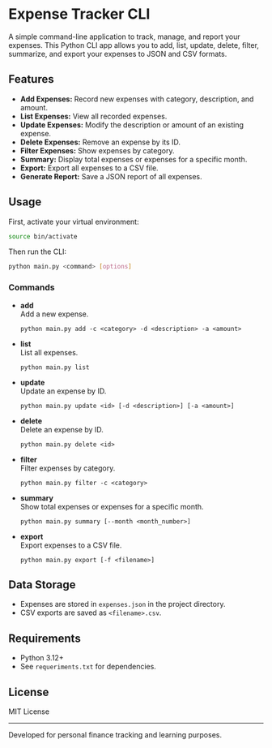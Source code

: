 # Expense Tracker CLI

A simple command-line application to track, manage, and report your expenses. This Python CLI app allows you to add, list, update, delete, filter, summarize, and export your expenses to JSON and CSV formats.

## Features

- **Add Expenses:** Record new expenses with category, description, and amount.
- **List Expenses:** View all recorded expenses.
- **Update Expenses:** Modify the description or amount of an existing expense.
- **Delete Expenses:** Remove an expense by its ID.
- **Filter Expenses:** Show expenses by category.
- **Summary:** Display total expenses or expenses for a specific month.
- **Export:** Export all expenses to a CSV file.
- **Generate Report:** Save a JSON report of all expenses.

## Usage

First, activate your virtual environment:

```sh
source bin/activate
```

Then run the CLI:

```sh
python main.py <command> [options]
```

### Commands

- **add**  
  Add a new expense.
  ```
  python main.py add -c <category> -d <description> -a <amount>
  ```

- **list**  
  List all expenses.
  ```
  python main.py list
  ```

- **update**  
  Update an expense by ID.
  ```
  python main.py update <id> [-d <description>] [-a <amount>]
  ```

- **delete**  
  Delete an expense by ID.
  ```
  python main.py delete <id>
  ```

- **filter**  
  Filter expenses by category.
  ```
  python main.py filter -c <category>
  ```

- **summary**  
  Show total expenses or expenses for a specific month.
  ```
  python main.py summary [--month <month_number>]
  ```

- **export**  
  Export expenses to a CSV file.
  ```
  python main.py export [-f <filename>]
  ```

## Data Storage

- Expenses are stored in `expenses.json` in the project directory.
- CSV exports are saved as `<filename>.csv`.

## Requirements

- Python 3.12+
- See `requeriments.txt` for dependencies.

## License

MIT License

---

Developed for personal finance tracking and learning purposes.